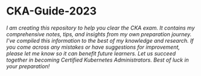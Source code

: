 # CKA-Guide-2023

*I am creating this repository to help you clear the CKA exam. It contains my comprehensive notes, tips, and insights from my own preparation journey. 
I've compiled this information to the best of my knowledge and research. 
If you come across any mistakes or have suggestions for improvement, please let me know so it can benefit future learners.
Let us succeed together in becoming Certified Kubernetes Administrators. Best of luck in your preparation!*
